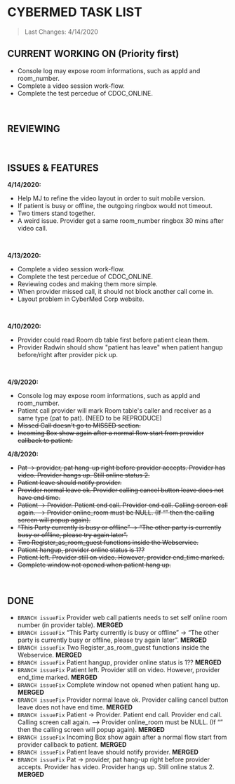 # CYBERMED TASK LIST
>Last Changes: 4/14/2020 </br>

## CURRENT WORKING ON (Priority first)</br>
* Console log may expose room informations, such as appId and room_number. </br>
* Complete a video session work-flow. </br>
* Complete the test percedue of CDOC_ONLINE. </br>
</br>

## REVIEWING </br>
</br>

## ISSUES & FEATURES </br>
**4/14/2020:** </br>
* Help MJ to refine the video layout in order to suit mobile version. </br>
* If patient is busy or offline, the outgoing ringbox would not timeout. </br>
* Two timers stand together. </br>
* A weird issue. Provider get a same room_number ringbox 30 mins after video call.
</br>

**4/13/2020:** </br>
* Complete a video session work-flow. </br>
* Complete the test percedue of CDOC_ONLINE. </br>
* Reviewing codes and making them more simple. </br>
* When provider missed call, it should not block another call come in. </br>
* Layout problem in CyberMed Corp website. </br>
</br>

**4/10/2020:** </br>
* Provider could read Room db table first before patient clean them. </br>
* Provider Radwin should show "patient has leave" when patient hangup before/right after provider pick up. </br>
</br>

**4/9/2020:** </br> 
* Console log may expose room informations, such as appId and room_number. </br>
* Patient call provider will mark Room table's caller and receiver as a same type (pat to pat). (NEED to be REPRODUCE) </br>
* <s>Missed Call doesn't go to MISSED section.</s> </br>
* <s>Incoming Box show again after a normal flow start from provider callback to patient.</s> </br>

**4/8/2020:** </br> 
* <s>Pat -> provider, pat hang-up right before provider accepts. Provider has video. Provider hangs up. Still online status 2.</s>  </br>
* <s>Patient leave should notify provider.</s>  </br>
* <s>Provider normal leave ok. Provider calling cancel button leave does not have end time.</s> </br>
* <s>Patient -> Provider. Patient end call. Provider end call. Calling screen call again. --> Provider online_room must be NULL. (If “” then the calling screen will popup again).</s>  </br>
* <s>“This Party currently is busy or offline” -> “The other party is currently busy or offline, please try again later”.</s> </br>
* <s>Two Register_as_room_guest functions inside the Webservice.</s> </br>
* <s>Patient hangup, provider online status is 1??</s>   </br>
* <s>Patient left. Provider still on video. However, provider end_time marked.</s>  </br>
* <s>Complete window not opened when patient hang up.</s>  </br>
</br>

## DONE </br>
* `BRANCH issueFix` Provider web call patients needs to set self online room number (in provider table). **MERGED**</br>
* `BRANCH issueFix` “This Party currently is busy or offline” -> “The other party is currently busy or offline, please try again later”.  **MERGED** </br>
* `BRANCH issueFix` Two Register_as_room_guest functions inside the Webservice.  **MERGED** </br>
* `BRANCH issueFix` Patient hangup, provider online status is 1??  **MERGED** </br>
* `BRANCH issueFix` Patient left. Provider still on video. However, provider end_time marked.  **MERGED** </br>
* `BRANCH issueFix` Complete window not opened when patient hang up.  **MERGED**  </br>
* `BRANCH issueFix` Provider normal leave ok. Provider calling cancel button leave does not have end time.  **MERGED** </br>
* `BRANCH issueFix` Patient -> Provider. Patient end call. Provider end call. Calling screen call again. --> Provider online_room must be NULL. (If “” then the calling screen will popup again).  **MERGED** </br>
* `BRANCH issueFix` Incoming Box show again after a normal flow start from provider callback to patient.  **MERGED** </br>
* `BRANCH issueFix` Patient leave should notify provider.  **MERGED** </br>
* `BRANCH issueFix` Pat -> provider, pat hang-up right before provider accepts. Provider has video. Provider hangs up. Still online status 2.  **MERGED** </br>
</br>
